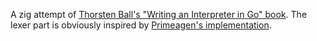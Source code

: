 A zig attempt of [Thorsten Ball's "Writing an Interpreter in Go" book](https://interpreterbook.com/). The lexer part is obviously inspired by [Primeagen's implementation](https://github.com/ThePrimeagen/ts-rust-zig-deez).
